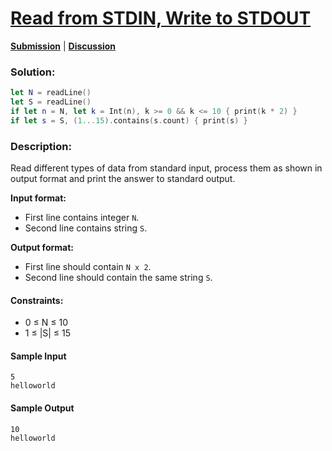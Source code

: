 # [Read from STDIN, Write to STDOUT](https://www.hackerearth.com/practice/basic-programming/input-output/basics-of-input-output/practice-problems/algorithm/io-exercise/)

[**Submission**](https://assessment.hackerearth.com/challenges/test/question-for-new-practice-section/algorithm/io-exercise/submission/56551824/) | [**Discussion**](https://www.hackerearth.com/practice/basic-programming/input-output/basics-of-input-output/practice-problems/algorithm/io-exercise/discussion/swift-solution-for-r-7de2faf8/)

### Solution:
```swift
let N = readLine()
let S = readLine()
if let n = N, let k = Int(n), k >= 0 && k <= 10 { print(k * 2) }
if let s = S, (1...15).contains(s.count) { print(s) }
```

### Description:

Read different types of data from standard input, process them as shown in output format and print the answer to standard output.

**Input format:**
* First line contains integer ```N```.
* Second line contains string ```S```.

**Output format:**
* First line should contain ```N x 2```.
* Second line should contain the same string ```S```.

#### Constraints:
* 0 ≤ N ≤ 10
* 1 ≤ |S| ≤ 15

#### Sample Input
```
5
helloworld
```

#### Sample Output
```
10
helloworld
```